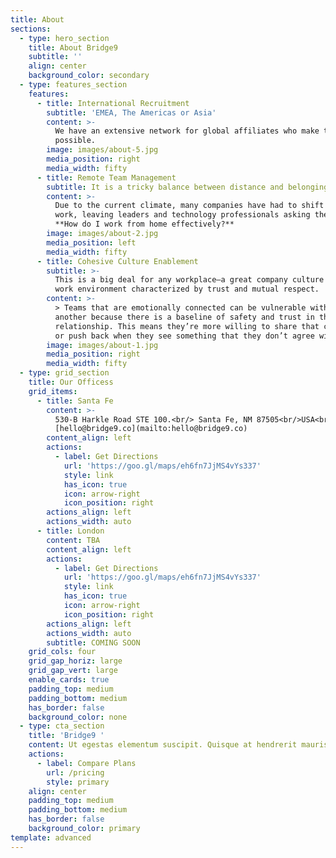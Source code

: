 ```yaml
---
title: About
sections:
  - type: hero_section
    title: About Bridge9
    subtitle: ''
    align: center
    background_color: secondary
  - type: features_section
    features:
      - title: International Recruitment
        subtitle: 'EMEA, The Americas or Asia'
        content: >-
          We have an extensive network for global affiliates who make this
          possible.
        image: images/about-5.jpg
        media_position: right
        media_width: fifty
      - title: Remote Team Management
        subtitle: It is a tricky balance between distance and belonging.
        content: >-
          Due to the current climate, many companies have had to shift to remote
          work, leaving leaders and technology professionals asking themselves:
          **How do I work from home effectively?**
        image: images/about-2.jpg
        media_position: left
        media_width: fifty
      - title: Cohesive Culture Enablement
        subtitle: >-
          This is a big deal for any workplace—a great company culture offers a
          work environment characterized by trust and mutual respect. 
        content: >-
          > Teams that are emotionally connected can be vulnerable with one
          another because there is a baseline of safety and trust in the
          relationship. This means they’re more willing to share that crazy idea
          or push back when they see something that they don’t agree with.”
        image: images/about-1.jpg
        media_position: right
        media_width: fifty
  - type: grid_section
    title: Our Officess
    grid_items:
      - title: Santa Fe
        content: >-
          530-B Harkle Road STE 100.<br/> Santa Fe, NM 87505<br/>USA<br/>
          [hello@bridge9.co](mailto:hello@bridge9.co)
        content_align: left
        actions:
          - label: Get Directions
            url: 'https://goo.gl/maps/eh6fn7JjMS4vYs337'
            style: link
            has_icon: true
            icon: arrow-right
            icon_position: right
        actions_align: left
        actions_width: auto
      - title: London
        content: TBA
        content_align: left
        actions:
          - label: Get Directions
            url: 'https://goo.gl/maps/eh6fn7JjMS4vYs337'
            style: link
            has_icon: true
            icon: arrow-right
            icon_position: right
        actions_align: left
        actions_width: auto
        subtitle: COMING SOON
    grid_cols: four
    grid_gap_horiz: large
    grid_gap_vert: large
    enable_cards: true
    padding_top: medium
    padding_bottom: medium
    has_border: false
    background_color: none
  - type: cta_section
    title: 'Bridge9 '
    content: Ut egestas elementum suscipit. Quisque at hendrerit mauris.
    actions:
      - label: Compare Plans
        url: /pricing
        style: primary
    align: center
    padding_top: medium
    padding_bottom: medium
    has_border: false
    background_color: primary
template: advanced
---
```

